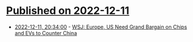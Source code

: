 # [Published on 2022-12-11](index.md)

* [2022-12-11, 20:34:00](https://hardware.slashdot.org/story/22/12/11/1949208/wsj-europe-us-need-grand-bargain-on-chips-and-evs-to-counter-china?utm_source=rss1.0mainlinkanon&utm_medium=feed) - [WSJ:  Europe, US Need Grand Bargain on Chips and EVs to Counter China](https://hardware.slashdot.org/story/22/12/11/1949208/wsj-europe-us-need-grand-bargain-on-chips-and-evs-to-counter-china?utm_source=rss1.0mainlinkanon&utm_medium=feed)

